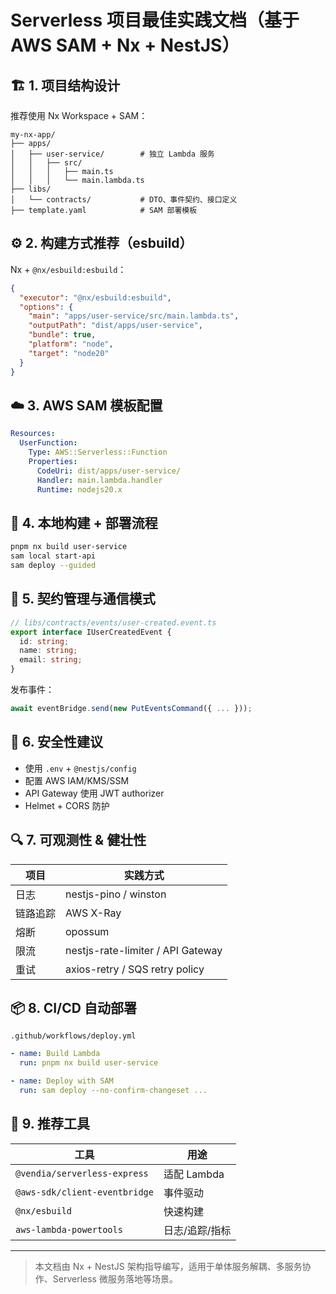 # Serverless 项目最佳实践文档（基于 AWS SAM + Nx + NestJS）

## 🏗️ 1. 项目结构设计

推荐使用 Nx Workspace + SAM：

```
my-nx-app/
├── apps/
│   ├── user-service/        # 独立 Lambda 服务
│   │   ├── src/
│   │   │   ├── main.ts
│   │   │   └── main.lambda.ts
├── libs/
│   └── contracts/           # DTO、事件契约、接口定义
├── template.yaml            # SAM 部署模板
```

## ⚙️ 2. 构建方式推荐（esbuild）

Nx + `@nx/esbuild:esbuild`：

```json
{
  "executor": "@nx/esbuild:esbuild",
  "options": {
    "main": "apps/user-service/src/main.lambda.ts",
    "outputPath": "dist/apps/user-service",
    "bundle": true,
    "platform": "node",
    "target": "node20"
  }
}
```

## ☁️ 3. AWS SAM 模板配置

```yaml
Resources:
  UserFunction:
    Type: AWS::Serverless::Function
    Properties:
      CodeUri: dist/apps/user-service/
      Handler: main.lambda.handler
      Runtime: nodejs20.x
```

## 🚀 4. 本地构建 + 部署流程

```bash
pnpm nx build user-service
sam local start-api
sam deploy --guided
```

## 🧠 5. 契约管理与通信模式

```ts
// libs/contracts/events/user-created.event.ts
export interface IUserCreatedEvent {
  id: string;
  name: string;
  email: string;
}
```

发布事件：

```ts
await eventBridge.send(new PutEventsCommand({ ... }));
```

## 🔐 6. 安全性建议

- 使用 `.env` + `@nestjs/config`
- 配置 AWS IAM/KMS/SSM
- API Gateway 使用 JWT authorizer
- Helmet + CORS 防护

## 🔍 7. 可观测性 & 健壮性

| 项目 | 实践方式 |
|------|----------|
| 日志 | nestjs-pino / winston |
| 链路追踪 | AWS X-Ray |
| 熔断 | opossum |
| 限流 | nestjs-rate-limiter / API Gateway |
| 重试 | axios-retry / SQS retry policy |

## 📦 8. CI/CD 自动部署

`.github/workflows/deploy.yml`

```yaml
- name: Build Lambda
  run: pnpm nx build user-service

- name: Deploy with SAM
  run: sam deploy --no-confirm-changeset ...
```

## 🧩 9. 推荐工具

| 工具 | 用途 |
|------|------|
| `@vendia/serverless-express` | 适配 Lambda |
| `@aws-sdk/client-eventbridge` | 事件驱动 |
| `@nx/esbuild` | 快速构建 |
| `aws-lambda-powertools` | 日志/追踪/指标 |

---

> 本文档由 Nx + NestJS 架构指导编写，适用于单体服务解耦、多服务协作、Serverless 微服务落地等场景。
